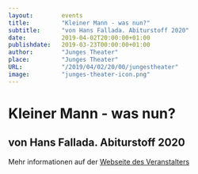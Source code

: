 ```yaml
---
layout:        events
title:         "Kleiner Mann - was nun?"
subtitle:      "von Hans Fallada. Abiturstoff 2020"
date:          2019-04-02T20:00:00+01:00
publishdate:   2019-03-23T00:00:00+01:00
author:        "Junges Theater"
place:         "Junges Theater"
URL:           "/2019/04/02/20/00/jungestheater"
image:         "junges-theater-icon.png"
---
```


Kleiner Mann - was nun?
===========

von Hans Fallada. Abiturstoff 2020
-----------



Mehr informationen auf der [Webseite des Veranstalters](http://www.junges-theater.de/content/index.php?id=680)
